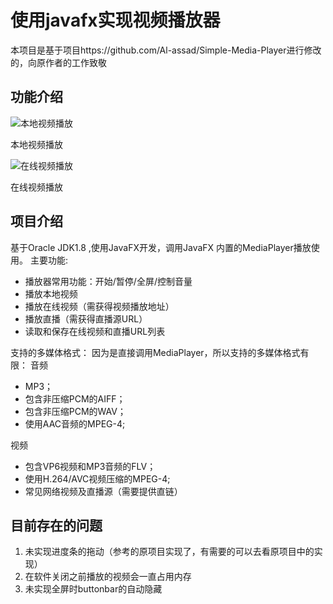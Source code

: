 # 使用javafx实现视频播放器

本项目是基于项目https://github.com/Al-assad/Simple-Media-Player进行修改的，向原作者的工作致敬
## 功能介绍

![本地视频播放](https://user-images.githubusercontent.com/36098426/75112628-968f5580-5680-11ea-9d90-b7e0b68976a4.png)

本地视频播放

![在线视频播放](https://user-images.githubusercontent.com/36098426/75112629-97c08280-5680-11ea-9cc9-2d4c0a8d3e6c.png)

在线视频播放

## 项目介绍
基于Oracle JDK1.8 ,使用JavaFX开发，调用JavaFX 内置的MediaPlayer播放使用。
主要功能:
* 播放器常用功能：开始/暂停/全屏/控制音量
* 播放本地视频
* 播放在线视频（需获得视频播放地址）
* 播放直播（需获得直播源URL）
* 读取和保存在线视频和直播URL列表

支持的多媒体格式：
因为是直接调用MediaPlayer，所以支持的多媒体格式有限：
音频
* MP3；
* 包含非压缩PCM的AIFF；
* 包含非压缩PCM的WAV；
* 使用AAC音频的MPEG-4;

视频
* 包含VP6视频和MP3音频的FLV；
* 使用H.264/AVC视频压缩的MPEG-4;
* 常见网络视频及直播源（需要提供直链）

## 目前存在的问题
1. 未实现进度条的拖动（参考的原项目实现了，有需要的可以去看原项目中的实现）
2. 在软件关闭之前播放的视频会一直占用内存
3. 未实现全屏时buttonbar的自动隐藏
